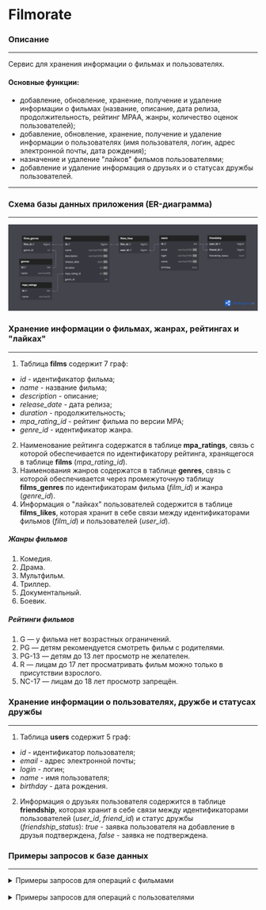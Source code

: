 # Filmorate

### Описание

___
Сервис для хранения информации о фильмах и пользователях.
<br>
#### Основные функции:
- добавление, обновление, хранение, получение и удаление информации о фильмах
(название, описание, дата релиза, продолжительность, рейтинг MPAA, жанры,
количество оценок пользователей);
- добавление, обновление, хранение, получение и удаление информации о пользователях
(имя пользователя, логин, адрес электронной почты, дата рождения);
- назначение и удаление "лайков" фильмов пользователями;
- добавление и удаление информация о друзьях и о статусах дружбы пользователей.
***

### Схема базы данных приложения (ER-диаграмма)

---
![ER-diagram](https://github.com/kirshumir01/java-filmorate/blob/add-database/java-filmorate-diagram.png?raw=true)

### Хранение информации о фильмах, жанрах, рейтингах и "лайках"

---
1. Таблица **films** содержит 7 граф:
- *id* - идентификатор фильма;
- *name* - название фильма;
- *description* - описание;
- *release_date* - дата релиза;
- *duration* - продолжительность;
- *mpa_rating_id* - рейтинг фильма по версии MPA;
- *genre_id* - идентификатор жанра.
2. Наименование рейтинга содержатся в таблице **mpa_ratings**, связь с которой обеспечивается 
по идентификатору рейтинга, хранящегося в таблице **films** (*mpa_rating_id*).
3. Наименования жанров содержатся в таблице **genres**, связь с которой обеспечивается
через промежуточную таблицу **films_genres** по идентификаторам фильма (*film_id*) и жанра (*genre_id*).
4. Информация о "лайках" пользователей содержится в таблице **films_likes**,
которая хранит в себе связи между идентификаторами фильмов (*film_id*) и пользователей (*user_id*).

##### Жанры фильмов
1. Комедия.
2. Драма.
3. Мультфильм.
4. Триллер.
5. Документальный.
6. Боевик.

##### Рейтинги фильмов
1. G — у фильма нет возрастных ограничений.
2. PG — детям рекомендуется смотреть фильм с родителями.
3. PG-13 — детям до 13 лет просмотр не желателен.
4. R — лицам до 17 лет просматривать фильм можно только в присутствии взрослого.
5. NC-17 — лицам до 18 лет просмотр запрещён.


### Хранение информации о пользователях, дружбе и статусах дружбы

---
1. Таблица **users** содержит 5 граф:
- *id* - идентификатор пользователя;
- *email* - адрес электронной почты;
- *login* - логин;
- *name* - имя пользователя;
- *birthday* - дата рождения.
2. Информация о друзьях пользователя содержится в таблице **friendship**,
которая хранит в себе связи между идентификаторами пользователей (*user_id*, *friend_id*)
и статус дружбы (*friendship_status*): *true* - заявка пользователя на добавление в друзья подтверждена,
*false* - заявка не подтверждена.

### Примеры запросов к базе данных

---

<details>

<summary>Примеры запросов для операций с фильмами</summary>

#### addFilm():
```SQL
INSERT INTO films (
    name, description, release_date, duration, mpa_rating_id
    )
VALUES ('film', 'description', '2020-10-10', 120, 3);
```

#### updateFilmById():
```SQL
UPDATE films SET
    name = 'name',
    description = 'description',
    release_date = '2020-10-10',
    duration = 120,
    mpa_rating_id = 3
    WHERE id = 1;
```

#### getAll():
```SQL
SELECT id, name, description, release_date, duration, mpa_rating_id
FROM films;
```
#### getFilmById():
```SQL
SELECT id, name, description, release_date, duration, mpa_rating_id
FROM films
WHERE id = 1;
```
#### deleteFilmById():
```SQL
DELETE FROM films WHERE id = 1;
```
#### getGenresByFilmId():
```SQL
SELECT id, name
FROM genres WHERE id IN (
    SELECT genre_id FROM films_genres
    WHERE film_id = 1
    );
```

</details>

<br>

<details>

<summary>Примеры запросов для операций с пользователями</summary>

#### addUser():
```SQL
INSERT INTO users (
    email, login, name, birthday
    )
VALUES ('email@ya,ru', 'login', 'name', '1990-10-10');
```

#### updateUserById():
```SQL
UPDATE users SET
    email = 'email.ya.ru',
    login = 'login',
    name = 'name',
    birthday = '1990-10-10';
    WHERE id = 1;
```

#### getAll():
```SQL
SELECT id, login, name, email, birthday, friend_id
FROM users;
```
#### getUserById():
```SQL
SELECT id, login, name, email, birthday, friend_id
FROM users
WHERE id = 1;
```
#### deleteUserById():
```SQL
DELETE FROM users WHERE id = 1;
```
</details>